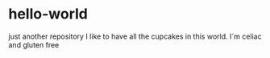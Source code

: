 # hello-world
just another repository
I like to have all the cupcakes in this world. I´m celiac and gluten free
